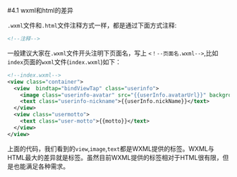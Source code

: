 #4.1 wxml和html的差异


`.wxml`文件和`.html`文件注释方式一样，都是通过下面方式注释:
```xml
<!--注释-->
```
一般建议大家在`.wxml`文件开头注明下页面名，写上 `<！--页面名.wxml-->`,比如`index`页面的`wxml`文件(`index.wxml`)如下：
```xml
<!--index.wxml-->
<view class="container">
  <view  bindtap="bindViewTap" class="userinfo">
    <image class="userinfo-avatar" src="{{userInfo.avatarUrl}}" background-size="cover"></image>
    <text class="userinfo-nickname">{{userInfo.nickName}}</text>
  </view>
  <view class="usermotto">
    <text class="user-motto">{{motto}}</text>
  </view>
</view>
```
上面的代码，我们看到的`view`,`image`,`text`都是WXML提供的标签。WXML与HTML最大的差异就是标签。虽然目前WXML提供的标签相对于HTML很有限，但是也能满足各种需求。